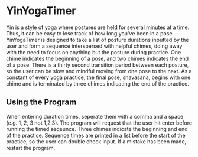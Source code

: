 # YinYogaTimer
Yin is a style of yoga where postures are held for several minutes at a time. Thus, it can be easy to lose track of how long you've been in a pose. YinYogaTimer is designed to take a list of posture durations inputted by the user and form a sequence interspersed with helpful chimes, doing away with the need to focus on anything but the posture during practice. One chime indicates the beginning of a pose, and two chimes indicates the end of a pose. There is a thirty second transition period between each posture, so the user can be slow and mindful moving from one pose to the next. As a constant of every yoga practice, the final pose, shavasana, begins with one chime and is terminated by three chimes indicating the end of the practice.
## Using the Program
When entering duration times, seperate them with a comma and a space (e.g. 1, 2, 3 not 1,2,3). The program will request that the user hit enter before running the timed seqeunce. Three chimes indicate the beginning and end of the practice. Sequence times are printed in a list before the start of the practice, so the user can double check input. If a mistake has been made, restart the program.

